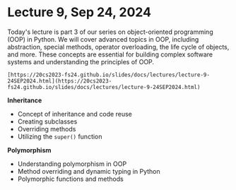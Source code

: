 # Lecture 9, Sep 24, 2024


Today's lecture is part 3 of our series on object-oriented programming (OOP) in Python.  We will cover advanced topics in OOP, including abstraction, special methods, operator overloading, the life cycle of objects, and more. These concepts are essential for building complex software systems and understanding the principles of OOP.


```{admonition} Lecture Slides
[https://20cs2023-fs24.github.io/slides/docs/lectures/lecture-9-24SEP2024.html](https://20cs2023-fs24.github.io/slides/docs/lectures/lecture-9-24SEP2024.html)
```


**Inheritance**
- Concept of inheritance and code reuse
- Creating subclasses
- Overriding methods
- Utilizing the `super()` function

**Polymorphism**
- Understanding polymorphism in OOP
- Method overriding and dynamic typing in Python
- Polymorphic functions and methods